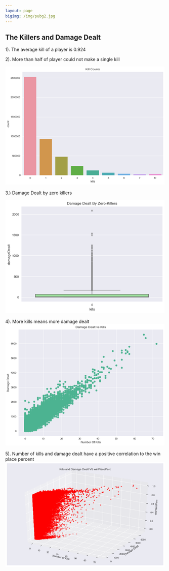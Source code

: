 ```yaml
---
layout: page
bigimg: /img/pubg2.jpg
---
```


## The Killers and Damage Dealt
1). The average kill of a player is 0.924

2). More than half of player could not make a single kill

![GW Data Science logo](/img/image_1.png)


3.) Damage Dealt by zero killers 

![GW Data Science logo](/img/image_2.png)

4). More kills means more damage dealt
![GW Data Science logo](/img/image_3.png)

5). Number of kills and damage dealt have a positive correlation to the win place percent
![GW Data Science logo](/img/image_5.png)


